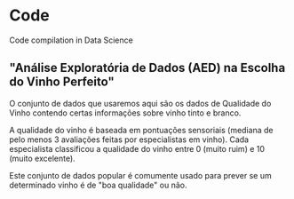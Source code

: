 # Code
Code compilation in Data Science

## "Análise Exploratória de Dados (AED) na Escolha do Vinho Perfeito"
O conjunto de dados que usaremos aqui são os dados de Qualidade do Vinho contendo certas informações sobre vinho tinto e branco.

A qualidade do vinho é baseada em pontuações sensoriais (mediana de pelo menos 3 avaliações feitas por especialistas em vinho). Cada especialista classificou a qualidade do vinho entre 0 (muito ruim) e 10 (muito excelente).

Este conjunto de dados popular é comumente usado para prever se um determinado vinho é de "boa qualidade" ou não.
